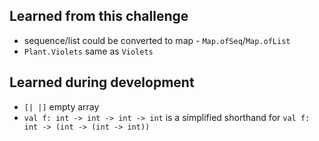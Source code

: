 ## Learned from this challenge

- sequence/list could be converted to map - `Map.ofSeq`/`Map.ofList`
- `Plant.Violets` same as `Violets`

## Learned during development

- `[| |]` empty array
- `val f: int -> int -> int -> int` is a simplified shorthand for `val f: int -> (int -> (int -> int))`

